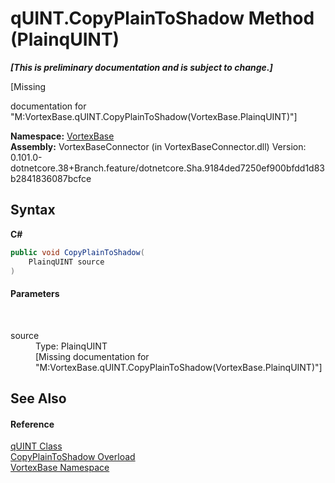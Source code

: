 # qUINT.CopyPlainToShadow Method (PlainqUINT)
 _**\[This is preliminary documentation and is subject to change.\]**_

\[Missing <summary> documentation for "M:VortexBase.qUINT.CopyPlainToShadow(VortexBase.PlainqUINT)"\]

**Namespace:**&nbsp;<a href="N_VortexBase.md">VortexBase</a><br />**Assembly:**&nbsp;VortexBaseConnector (in VortexBaseConnector.dll) Version: 0.101.0-dotnetcore.38+Branch.feature/dotnetcore.Sha.9184ded7250ef900bfdd1d83b2841836087bcfce

## Syntax

**C#**<br />
``` C#
public void CopyPlainToShadow(
	PlainqUINT source
)
```


#### Parameters
&nbsp;<dl><dt>source</dt><dd>Type: PlainqUINT<br />\[Missing <param name="source"/> documentation for "M:VortexBase.qUINT.CopyPlainToShadow(VortexBase.PlainqUINT)"\]</dd></dl>

## See Also


#### Reference
<a href="T_VortexBase_qUINT.md">qUINT Class</a><br /><a href="Overload_VortexBase_qUINT_CopyPlainToShadow.md">CopyPlainToShadow Overload</a><br /><a href="N_VortexBase.md">VortexBase Namespace</a><br />